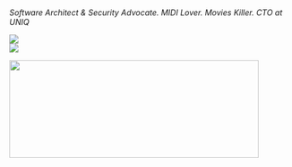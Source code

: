 <h1></h1>

<i>Software Architect & Security Advocate. MIDI Lover. Movies Killer. CTO at UNIQ</i>

<p>
  <a href="https://twitter.com/intent/follow?screen_name=gabamnml">
    <img src="https://img.shields.io/twitter/follow/gabamnml?style=social">
  </a>
  </br>
  <a href="https://www.paypal.me/gabamnml">
    <img src="https://img.shields.io/badge/Donate-PayPal-blue">
  </a>
</p>

<p>
  <img width="445" height="175" src="https://github-readme-stats.vercel.app/api?username=gabamnml&show_icons=true&title_color=fff&icon_color=79ff97&text_color=9f9f9f&bg_color=151515">
</p>
